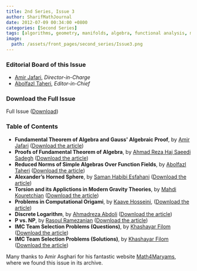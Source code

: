 ```yaml
---
title: 2nd Series, Issue 3
author: SharifMathJournal
date: 2012-07-09 00:34:00 +0800
categories: [Second Series]
tags: [algorithms, geometry, manifolds, algebra, functional analysis, mathematical physics, origami, complexity theory, problems, Gauss]
image:
  path: /assets/front_pages/second_series/Issue3.png
---
```

### Editorial Board of this Issue
- [Amir Jafari](https://math.sharif.ir/faculties/ajafari), _Director-in-Charge_
- [Abolfazl Taheri](https://ir.linkedin.com/in/abolfazl-taheri-79077076?original_referer=https%3A%2F%2Fwww.google.com%2F), _Editor-in-Chief_

   
### Download the Full Issue
Full Issue ([Download](/assets/archive/secondSeries/2ndSeries_Issue3.pdf))

### Table of Contents

- **Fundamental Theorem of Algebra and Gauss' Algebraic Proof**, by [Amir Jafari](https://math.sharif.ir/faculties/ajafari) ([Download the article](/assets/archive/secondSeries/articles/Issue3/1.pdf))
- **Proofs of Fundamental Theorem of Algebra**, by [Ahmad Reza Haj Saeedi Sadegh](https://sites.google.com/view/ahmadsadegh/home) ([Download the article](/assets/archive/secondSeries/articles/Issue3/2.pdf))
- **Reduced Norms of Simple Algebras Over Function Fields**, by [Abolfazl Taheri](https://ir.linkedin.com/in/abolfazl-taheri-79077076?original_referer=https%3A%2F%2Fwww.google.com%2F) ([Download the article](/assets/archive/secondSeries/articles/Issue3/3.pdf))
- **Alexander’s Horned Sphere**, by [Saman Habibi Esfahani](https://scholars.duke.edu/person/1277399) ([Download the article](/assets/archive/secondSeries/articles/Issue3/4.pdf))
- **Torsion and its Applictions in Modern Gravity Theories**, by [Mahdi Kouretchian](https://people.clas.ufl.edu/mkouretchian/) ([Download the article](/assets/archive/secondSeries/articles/Issue3/5.pdf))
- **Problems in Computational Origami**, by [Kaave Hosseini](https://www.cs.rochester.edu/u/shossei2/), ([Download the article](/assets/archive/secondSeries/articles/Issue3/6.pdf))
- **Discrete Logarithm**, by [Ahmadreza Abdoli](https://www.linkedin.com/in/ahmadreza-abdoli/) ([Download the article](/assets/archive/secondSeries/articles/Issue3/7.pdf))
- **P vs. NP**, by [Rasoul Ramezanian](https://sites.google.com/view/ramezanian) ([Download the article](/assets/archive/secondSeries/articles/Issue3/8.pdf))
- **IMC Team Selection Problems (Questions)**, by [Khashayar Filom](https://sites.google.com/site/kfilommath/) ([Download the article](/assets/archive/secondSeries/articles/Issue3/9.pdf))
- **IMC Team Selection Problems (Solutions)**, by [Khashayar Filom](https://sites.google.com/site/kfilommath/) ([Download the article](/assets/archive/secondSeries/articles/Issue3/10.pdf))

Many thanks to Amir Asghari for his fantastic website [Math4Maryams](https://maths4maryams.org/), where we found this issue in its archive.
